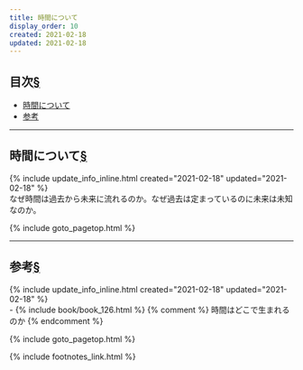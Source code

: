 ```yaml
---
title: 時間について
display_order: 10
created: 2021-02-18
updated: 2021-02-18
---
```


## <a name="index">目次</a><a href="#目次">§</a>

<ul id="index_ul">
<li><a href="#about">時間について</a></li>
<li><a href="#reference">参考</a></li>
</ul>

* * *
## <a name="about">時間について</a><a href="#about">§</a>
<div class="chapter-updated">{% include update_info_inline.html created="2021-02-18" updated="2021-02-18" %}</div>
なぜ時間は過去から未来に流れるのか。なぜ過去は定まっているのに未来は未知なのか。

{% include goto_pagetop.html %}

* * *
## <a name="reference">参考</a><a href="#reference">§</a>
<div class="chapter-updated">{% include update_info_inline.html created="2021-02-18" updated="2021-02-18" %}</div>
- {% include book/book_126.html %} {% comment %} 時間はどこで生まれるのか {% endcomment %}

{% include goto_pagetop.html %}

{% include footnotes_link.html %}
